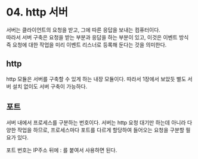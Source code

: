 # 04. http 서버

서버는 클라이언트의 요청을 받고, 그에 따른 응답을 보내는 컴퓨터이다.  
따라서 서버 구축은 요청을 받는 부분과 응답을 하는 부분이 있고, 이것은 이벤트 방식 즉 요청에 대한 작업을 미리 이벤트 리스너로 등록해 둔다는 것을 의미한다.

## http

http 모듈은 서버를 구축할 수 있게 하는 내장 모듈이다. 따라서 1장에서 보았듯 별도 서버 설치 없이도 서버 구축이 가능하다.

## 포트

서버 내에서 프로세스를 구분하는 번호이다. 서버는 http 요청 대기만 하는데 아니라 다양한 작업을 하므로, 프로세스마다 포트를 다르게 할당하여 들어오는 요청을 구분할 필요가 있다.

포트 번호는 IP주소 뒤에 : 를 붙여서 사용하면 된다.
